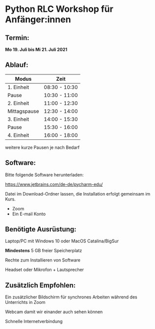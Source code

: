 # Python RLC Workshop für Anfänger:innen

## Termin: 

**Mo 19. Juli bis Mi 21. Juli 2021**

## Ablauf:

| Modus       | Zeit         |
| ----------- | -------------|
| 1. Einheit  | 08:30 - 10:30|
| Pause       | 10:30 - 11:00|
| 2. Einheit  | 11:00 - 12:30|
| Mittagspause| 12:30 - 14:00|
| 3. Einheit  | 14:00 - 15:30|
| Pause       | 15:30 - 16:00|
| 4. Einheit  | 16:00 - 18:00|

weitere kurze Pausen je nach Bedarf

## Software:

Bitte folgende Software herunterladen:

https://www.jetbrains.com/de-de/pycharm-edu/

Datei im Download-Ordner lassen, die Installation erfolgt gemeinsam im Kurs.

+ Zoom
+ Ein E-mail Konto 

## Benötigte Ausrüstung:

Laptop/PC mit Windows 10 oder MacOS Catalina/BigSur

**Mindestens** 5 GB freier Speicherplatz 

Rechte zum Installieren von Software

Headset oder Mikrofon + Lautsprecher


## Zusätzlich Empfohlen: 

Ein zusätzlicher Bildschirm für synchrones Arbeiten während des Unterrichts in Zoom

Webcam damit wir einander auch sehen können

Schnelle Internetverbindung



